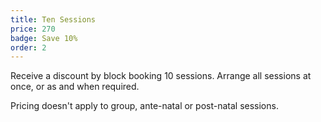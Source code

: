 ```yaml
---
title: Ten Sessions
price: 270
badge: Save 10%
order: 2
---
```


Receive a discount by block booking 10 sessions. Arrange all sessions at once, or as and when required. 

Pricing doesn't apply to group, ante-natal or post-natal sessions.
